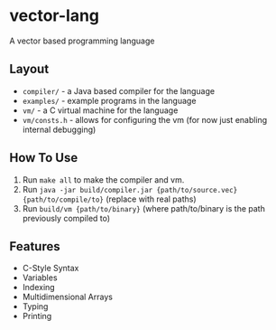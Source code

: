 # vector-lang
A vector based programming language

## Layout
- `compiler/` - a Java based compiler for the language
- `examples/` - example programs in the language
- `vm/` - a C virtual machine for the language
- `vm/consts.h` - allows for configuring the vm (for now just enabling internal debugging)

## How To Use
1. Run `make all` to make the compiler and vm.
2. Run `java -jar build/compiler.jar {path/to/source.vec} {path/to/compile/to}` (replace with real paths)
3. Run `build/vm {path/to/binary}` (where path/to/binary is the path previously compiled to)

## Features
- C-Style Syntax
- Variables
- Indexing
- Multidimensional Arrays
- Typing
- Printing
